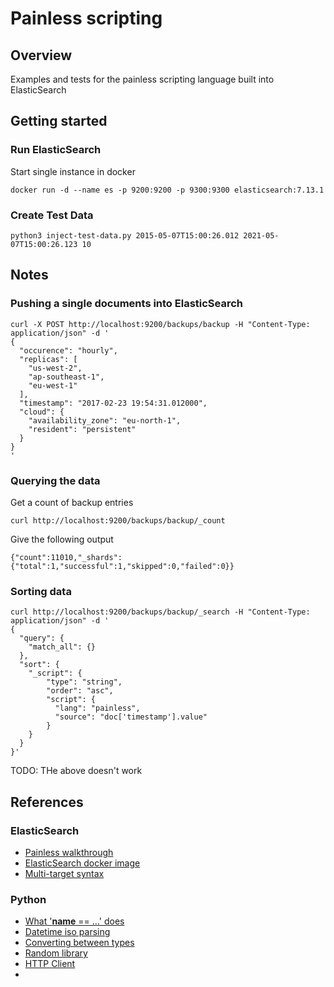 # Painless scripting

## Overview

Examples and tests for the painless scripting language built into ElasticSearch

## Getting started

### Run ElasticSearch

Start single instance in docker

```
docker run -d --name es -p 9200:9200 -p 9300:9300 elasticsearch:7.13.1
```


### Create Test Data

```
python3 inject-test-data.py 2015-05-07T15:00:26.012 2021-05-07T15:00:26.123 10
```



## Notes

### Pushing a single documents into ElasticSearch

```
curl -X POST http://localhost:9200/backups/backup -H "Content-Type: application/json" -d '
{
  "occurence": "hourly",
  "replicas": [
    "us-west-2",
    "ap-southeast-1",
    "eu-west-1"
  ],
  "timestamp": "2017-02-23 19:54:31.012000",
  "cloud": {
    "availability_zone": "eu-north-1",
    "resident": "persistent"
  }
}
'
```


### Querying the data

Get a count of backup entries

```
curl http://localhost:9200/backups/backup/_count
```

Give the following output 

```
{"count":11010,"_shards":{"total":1,"successful":1,"skipped":0,"failed":0}}
```


### Sorting data

```
curl http://localhost:9200/backups/backup/_search -H "Content-Type: application/json" -d '
{
  "query": {
    "match_all": {}
  },
  "sort": {
    "_script": {
        "type": "string",
        "order": "asc",
        "script": {
          "lang": "painless",
          "source": "doc['timestamp'].value"
        } 
    }
  }
}'
```

TODO: THe above doesn't work



## References

### ElasticSearch

* [Painless walkthrough](https://www.elastic.co/guide/en/elasticsearch/painless/7.13/painless-walkthrough.html#painless-walkthrough)
* [ElasticSearch docker image](https://hub.docker.com/_/elasticsearch)
* [Multi-target syntax](https://www.elastic.co/guide/en/elasticsearch/reference/current/multi-index.html)

### Python

* [What '__name__ == ...' does](https://stackoverflow.com/questions/419163/what-does-if-name-main-do)
* [Datetime iso parsing](https://docs.python.org/3/library/datetime.html#datetime.datetime.fromisoformat)
* [Converting between types](https://www.digitalocean.com/community/tutorials/how-to-convert-data-types-in-python-3)
* [Random library](https://docs.python.org/3/library/random.html)
* [HTTP Client](https://docs.python.org/3/library/http.client.html)
* 



